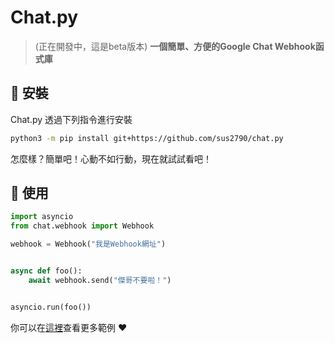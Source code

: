 # Chat.py

> (正在開發中，這是beta版本)
**一個簡單、方便的Google Chat Webhook函式庫**

## 🚀 安裝

Chat.py 透過下列指令進行安裝

```sh
python3 -m pip install git+https://github.com/sus2790/chat.py
```

怎麼樣？簡單吧！心動不如行動，現在就試試看吧！

## 🔧 使用

```py
import asyncio
from chat.webhook import Webhook

webhook = Webhook("我是Webhook網址")


async def foo():
    await webhook.send("傑哥不要啦！")


asyncio.run(foo())

```

你可以在[這裡](examples)查看更多範例 ❤️
